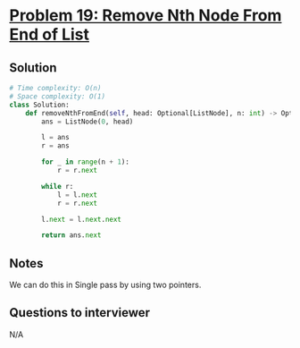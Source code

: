 # [Problem 19: Remove Nth Node From End of List](https://leetcode.com/problems/remove-nth-node-from-end-of-list/)

## Solution

```py
# Time complexity: O(n)
# Space complexity: O(1)
class Solution:
    def removeNthFromEnd(self, head: Optional[ListNode], n: int) -> Optional[ListNode]:
        ans = ListNode(0, head)

        l = ans
        r = ans

        for _ in range(n + 1):
            r = r.next

        while r:
            l = l.next
            r = r.next

        l.next = l.next.next

        return ans.next
```

## Notes

We can do this in Single pass by using two pointers.

## Questions to interviewer

N/A
